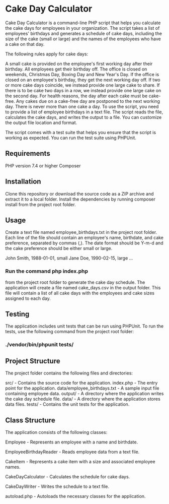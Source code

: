 # Cake Day Calculator
Cake Day Calculator is a command-line PHP script that helps you calculate the cake days for employees in your organization. The script takes a list of employees' birthdays and generates a schedule of cake days, including the size of the cake (small or large) and the names of the employees who have a cake on that day.

The following rules apply for cake days:

A small cake is provided on the employee's first working day after their birthday.
All employees get their birthday off.
The office is closed on weekends, Christmas Day, Boxing Day and New Year's Day.
If the office is closed on an employee's birthday, they get the next working day off.
If two or more cake days coincide, we instead provide one large cake to share.
If there is to be cake two days in a row, we instead provide one large cake on the second day.
For health reasons, the day after each cake must be cake-free. Any cakes due on a cake-free day are postponed to the next working day.
There is never more than one cake a day.
To use the script, you need to provide a list of employee birthdays in a text file. The script reads the file, calculates the cake days, and writes the output to a file. You can customize the output file location and format.

The script comes with a test suite that helps you ensure that the script is working as expected. You can run the test suite using PHPUnit.


## Requirements
PHP version 7.4 or higher
Composer

## Installation
Clone this repository or download the source code as a ZIP archive and extract it to a local folder.
Install the dependencies by running composer install from the project root folder.

## Usage
Create a text file named employee_birthdays.txt in the project root folder. Each line of the file should contain an employee's name, birthdate, and cake preference, separated by commas (,). The date format should be Y-m-d and the cake preference should be either small or large.


John Smith, 1988-01-01, small
Jane Doe, 1990-02-15, large
...

### Run the command php index.php 

from the project root folder to generate the cake day schedule.
The application will create a file named cake_days.csv in the output folder. This file will contain a list of all cake days with the employees and cake sizes assigned to each day.


## Testing
The application includes unit tests that can be run using PHPUnit. To run the tests, use the following command from the project root folder:

###  ./vendor/bin/phpunit tests/


## Project Structure
The project folder contains the following files and directories:

src/ - Contains the source code for the application.
index.php - The entry point for the application.
data/employee_birthdays.txt - A sample input file containing employee data.
output/ - A directory where the application writes the cake day schedule file.
data/ - A directory where the application stores data files.
tests/ - Contains the unit tests for the application.


## Class Structure

The application consists of the following classes:

Employee - Represents an employee with a name and birthdate.

EmployeeBirthdayReader - Reads employee data from a text file.

CakeItem - Represents a cake item with a size and associated employee names.

CakeDayCalculator - Calculates the schedule for cake days.

CakeDayWriter - Writes the schedule to a text file.

autoload.php - Autoloads the necessary classes for the application.
